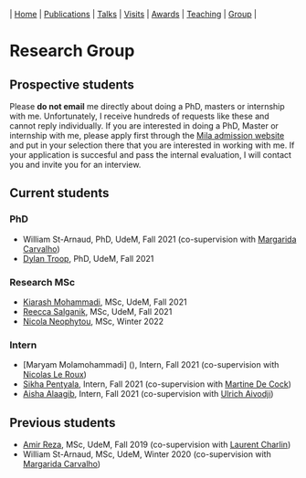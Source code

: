 | [Home](index.md) | [Publications](publications.md) | [Talks](talks.md) | [Visits](visits.md) | [Awards](awards.md) | [Teaching](teaching.md) | [Group](student.md) | 

# Research Group


## Prospective students

Please **do not email** me directly about doing a PhD, masters or internship with me. Unfortunately, I receive hundreds of requests like these and cannot reply individually. If you are interested in doing a PhD, Master or internship with me, please apply first through the [Mila admission website](https://mila.quebec/en/cours/supervision/) and put in your selection there that you are interested in working with me. If your application is succesful and pass the internal evaluation, I will contact you and invite you for an interview.


## Current students

### PhD
- William St-Arnaud, PhD, UdeM, Fall 2021 (co-supervision with [Margarida Carvalho](http://margaridacarvalho.org/))
- [Dylan Troop](https://www.linkedin.com/in/dtroop/?originalSubdomain=ca), PhD, UdeM, Fall 2021
### Research MSc
- [Kiarash Mohammadi](https://is.mpg.de/person/kmohammadi), MSc, UdeM, Fall 2021
- [Reecca Salganik](https://www.rebeccasalganik.com/), MSc, UdeM, Fall 2021
- [Nicola Neophytou](https://www.linkedin.com/in/nicola-neophytou/), MSc, Winter 2022
### Intern
- [Maryam Molamohammadi] (), Intern, Fall 2021 (co-supervision with [Nicolas Le Roux](http://nicolas.le-roux.name/))
- [Sikha Pentyala](), Intern, Fall 2021 (co-supervision with [Martine De Cock](http://faculty.washington.edu/mdecock/))
- [Aisha Alaagib](), Intern, Fall 2021 (co-supervision with [Ulrich Aivodji](https://aivodji.github.io/))

## Previous students

- [Amir Reza](https://amir9ume.github.io/), MSc, UdeM, Fall 2019 (co-supervision with [Laurent Charlin](http://www.cs.toronto.edu/~lcharlin/))
- William St-Arnaud, MSc, UdeM, Winter 2020 (co-supervision with [Margarida Carvalho](http://margaridacarvalho.org/))
